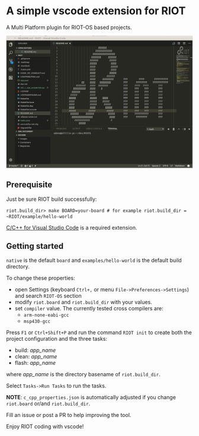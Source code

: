 # A simple vscode extension for RIOT

A Multi Platform plugin for RIOT-OS based projects.

![demo](https://raw.githubusercontent.com/attdona/riot-code/master/images/riot-code.gif)

## Prerequisite

Just be sure RIOT build successfully:

    riot.build_dir> make BOARD=your-board # for example riot.build_dir = ~RIOT/example/hello-world

[C/C++ for Visual Studio Code](https://marketplace.visualstudio.com/items?itemName=ms-vscode.cpptools) is a required extension.

## Getting started

`native` is the default `board` and `examples/hello-world` is the default build directory.

To change these properties:
* open Settings (keyboard `Ctrl+,` or menu `File->Preferences->Settings`) and search `RIOT-OS` section
* modify `riot.board` and `riot.build_dir` with your values.
* set `compiler` value. The currently tested cross compilers are:
  * `arm-none-eabi-gcc`
  * `msp430-gcc`

Press `F1` or `Ctrl+Shift+P` and run the command `RIOT init` to create both the project configuration and the three tasks:

* build: *app_name*
* clean: *app_name*
* flash: *app_name*

where *app_name* is the directory basename of `riot.build_dir`.

Select `Tasks->Run Tasks` to run the tasks.

**NOTE**: `c_cpp_properties.json` is automatically adjusted if you change `riot.board` or/and `riot.build_dir`.

Fill an issue or post a PR to help improving the tool.

Enjoy RIOT coding with vscode!
